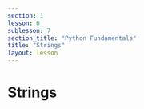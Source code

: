 ```yaml
---
section: 1
lesson: 0
sublesson: 7
section_title: "Python Fundamentals"
title: "Strings"
layout: lesson
---
```


# Strings

<!-- Content goes here -->

